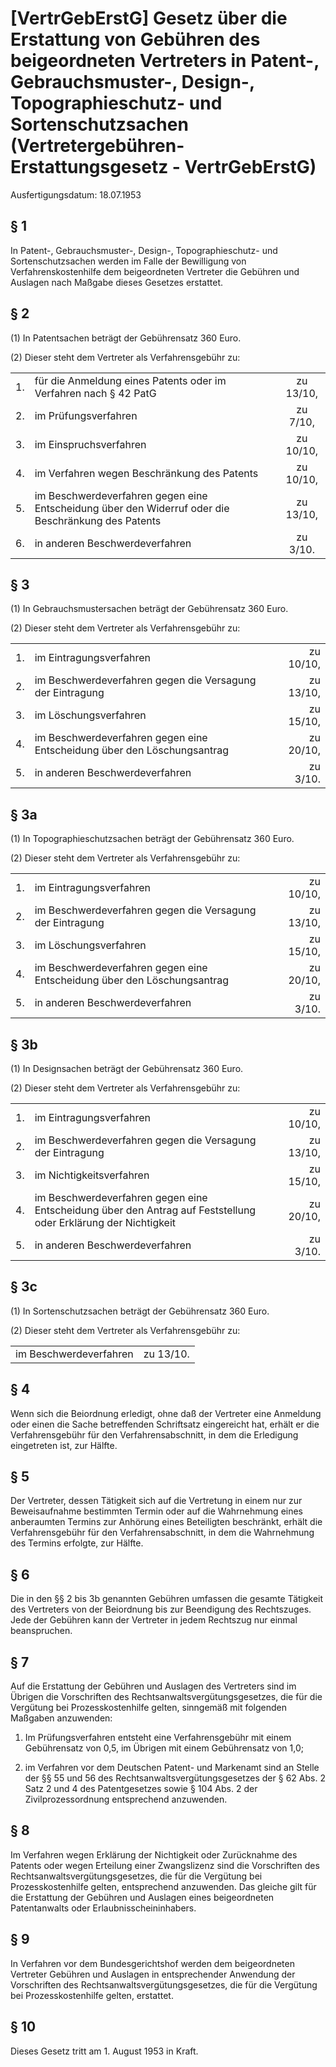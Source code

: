 # [VertrGebErstG] Gesetz über die Erstattung von Gebühren des beigeordneten Vertreters in Patent-, Gebrauchsmuster-, Design-, Topographieschutz- und Sortenschutzsachen  (Vertretergebühren-Erstattungsgesetz - VertrGebErstG)

Ausfertigungsdatum: 18.07.1953

 

## § 1

In Patent-, Gebrauchsmuster-, Design-, Topographieschutz- und Sortenschutzsachen werden im Falle der Bewilligung von Verfahrenskostenhilfe dem beigeordneten Vertreter die Gebühren und Auslagen nach Maßgabe dieses Gesetzes erstattet.


## § 2

(1) In Patentsachen beträgt der Gebührensatz 360 Euro.

(2) Dieser steht dem Vertreter als Verfahrensgebühr zu:  

|     |                                                                                                    |           |
|:----|:---------------------------------------------------------------------------------------------------|:---------:|
| 1\. | für die Anmeldung eines Patents oder im Verfahren nach § 42 PatG                                   | zu 13/10, |
| 2\. | im Prüfungsverfahren                                                                               | zu 7/10,  |
| 3\. | im Einspruchsverfahren                                                                             | zu 10/10, |
| 4\. | im Verfahren wegen Beschränkung des Patents                                                        | zu 10/10, |
| 5\. | im Beschwerdeverfahren gegen eine Entscheidung über den Widerruf oder die Beschränkung des Patents | zu 13/10, |
| 6\. | in anderen Beschwerdeverfahren                                                                     | zu 3/10.  |


## § 3

(1) In Gebrauchsmustersachen beträgt der Gebührensatz 360 Euro.

(2) Dieser steht dem Vertreter als Verfahrensgebühr zu:  

|     |                                                                         |           |
|:----|:------------------------------------------------------------------------|----------:|
| 1\. | im Eintragungsverfahren                                                 | zu 10/10, |
| 2\. | im Beschwerdeverfahren gegen die Versagung der Eintragung               | zu 13/10, |
| 3\. | im Löschungsverfahren                                                   | zu 15/10, |
| 4\. | im Beschwerdeverfahren gegen eine Entscheidung über den Löschungsantrag | zu 20/10, |
| 5\. | in anderen Beschwerdeverfahren                                          |  zu 3/10. |


## § 3a

(1) In Topographieschutzsachen beträgt der Gebührensatz 360 Euro.

(2) Dieser steht dem Vertreter als Verfahrensgebühr zu:  

|     |                                                                         |           |
|:----|:------------------------------------------------------------------------|----------:|
| 1\. | im Eintragungsverfahren                                                 | zu 10/10, |
| 2\. | im Beschwerdeverfahren gegen die Versagung der Eintragung               | zu 13/10, |
| 3\. | im Löschungsverfahren                                                   | zu 15/10, |
| 4\. | im Beschwerdeverfahren gegen eine Entscheidung über den Löschungsantrag | zu 20/10, |
| 5\. | in anderen Beschwerdeverfahren                                          |  zu 3/10. |


## § 3b

(1) In Designsachen beträgt der Gebührensatz 360 Euro.

(2) Dieser steht dem Vertreter als Verfahrensgebühr zu:  

|     |                                                                                                                |           |
|:----|:---------------------------------------------------------------------------------------------------------------|----------:|
| 1\. | im Eintragungsverfahren                                                                                        | zu 10/10, |
| 2\. | im Beschwerdeverfahren gegen die Versagung der Eintragung                                                      | zu 13/10, |
| 3\. | im Nichtigkeitsverfahren                                                                                       | zu 15/10, |
| 4\. | im Beschwerdeverfahren gegen eine Entscheidung über den Antrag auf Feststellung oder Erklärung der Nichtigkeit | zu 20/10, |
| 5\. | in anderen Beschwerdeverfahren                                                                                 |  zu 3/10. |


## § 3c

(1) In Sortenschutzsachen beträgt der Gebührensatz 360 Euro.

(2) Dieser steht dem Vertreter als Verfahrensgebühr zu:  

|                        |           |
|:-----------------------|:----------|
| im Beschwerdeverfahren | zu 13/10. |


## § 4

Wenn sich die Beiordnung erledigt, ohne daß der Vertreter eine Anmeldung oder einen die Sache betreffenden Schriftsatz eingereicht hat, erhält er die Verfahrensgebühr für den Verfahrensabschnitt, in dem die Erledigung eingetreten ist, zur Hälfte.


## § 5

Der Vertreter, dessen Tätigkeit sich auf die Vertretung in einem nur zur Beweisaufnahme bestimmten Termin oder auf die Wahrnehmung eines anberaumten Termins zur Anhörung eines Beteiligten beschränkt, erhält die Verfahrensgebühr für den Verfahrensabschnitt, in dem die Wahrnehmung des Termins erfolgte, zur Hälfte.


## § 6

Die in den §§ 2 bis 3b genannten Gebühren umfassen die gesamte Tätigkeit des Vertreters von der Beiordnung bis zur Beendigung des Rechtszuges. Jede der Gebühren kann der Vertreter in jedem Rechtszug nur einmal beanspruchen.


## § 7

Auf die Erstattung der Gebühren und Auslagen des Vertreters sind im Übrigen die Vorschriften des Rechtsanwaltsvergütungsgesetzes, die für die Vergütung bei Prozesskostenhilfe gelten, sinngemäß mit folgenden Maßgaben anzuwenden:

1. Im Prüfungsverfahren entsteht eine Verfahrensgebühr mit einem Gebührensatz von 0,5, im Übrigen mit einem Gebührensatz von 1,0;

2. im Verfahren vor dem Deutschen Patent- und Markenamt sind an Stelle der §§ 55 und 56 des Rechtsanwaltsvergütungsgesetzes der § 62 Abs. 2 Satz 2 und 4 des Patentgesetzes sowie § 104 Abs. 2 der Zivilprozessordnung entsprechend anzuwenden.


## § 8

Im Verfahren wegen Erklärung der Nichtigkeit oder Zurücknahme des Patents oder wegen Erteilung einer Zwangslizenz sind die Vorschriften des Rechtsanwaltsvergütungsgesetzes, die für die Vergütung bei Prozesskostenhilfe gelten, entsprechend anzuwenden. Das gleiche gilt für die Erstattung der Gebühren und Auslagen eines beigeordneten Patentanwalts oder Erlaubnisscheininhabers.


## § 9

In Verfahren vor dem Bundesgerichtshof werden dem beigeordneten Vertreter Gebühren und Auslagen in entsprechender Anwendung der Vorschriften des Rechtsanwaltsvergütungsgesetzes, die für die Vergütung bei Prozesskostenhilfe gelten, erstattet.


## § 10

Dieses Gesetz tritt am 1. August 1953 in Kraft.
